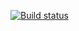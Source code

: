 [![Build status](https://ci.appveyor.com/api/projects/status/wqug4elnf673gkpa/branch/main?svg=true)](https://ci.appveyor.com/project/UMikhail/testmode/branch/main)
